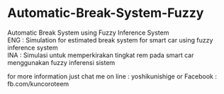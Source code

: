 # Automatic-Break-System-Fuzzy
Automatic Break System using Fuzzy Inference System</br>
ENG : Simulation for estimated break system for smart car using fuzzy inference system</br>
INA : Simulasi untuk memperkirakan tingkat rem pada smart car menggunakan fuzzy inferensi sistem

for more information just chat me on 
line : yoshikunishige
or
Facebook : fb.com/kuncoroteem
